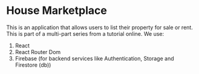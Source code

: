 # House Marketplace

This is an application that allows users to list their property for sale or rent. This is part of a multi-part
series from a tutorial online. We use:

1. React
2. React Router Dom
3. Firebase (for backend services like Authentication, Storage and Firestore (db))